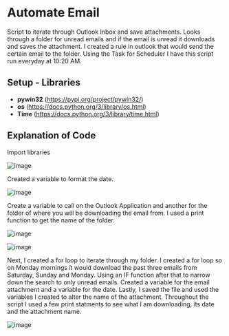 # Automate Email
Script to iterate through Outlook Inbox and save attachments. Looks through a folder for unread emails and if the email is unread it downloads and saves the attachment. I created a rule in outlook that would send the certain email to the folder. Using the Task for Scheduler I have this script run everyday at 10:20 AM.


## Setup - Libraries
  - **pywin32** (https://pypi.org/project/pywin32/)
  - **os** (https://docs.python.org/3/library/os.html)
  - **Time** (https://docs.python.org/3/library/time.html)
  
## Explanation of Code
Import libraries

![image](https://user-images.githubusercontent.com/55520621/105937919-7ef4e580-6024-11eb-8e69-630a28855267.png)

Created a variable to format the date.

![image](https://user-images.githubusercontent.com/55520621/105939162-a187fe00-6026-11eb-806f-a37d86429781.png)

Create a variable to call on the Outlook Application and another for the folder of where you will be downloading the email from. I used a print function to get the name of the folder. 

![image](https://user-images.githubusercontent.com/55520621/105939235-cb412500-6026-11eb-83fb-c197e305fb9f.png)

![image](https://user-images.githubusercontent.com/55520621/105939394-1ce9af80-6027-11eb-915a-459bb4a7ab24.png)

Next, I created a for loop to iterate through my folder. I created a for loop so on Monday mornings it would download the past three emails from Saturday, Sunday and Monday. Using an IF function after that to narrow down the search to only unread emails. Created a variable for the email attachment and a variable for the date. Lastly, I saved the file and used the variables I created to alter the name of the attachment. Throughout the script I used a few print statments to see what I am downloading, its date and the attachment name. 

![image](https://user-images.githubusercontent.com/55520621/105941151-c7af9d00-602a-11eb-9715-99c3faec7c51.png)
